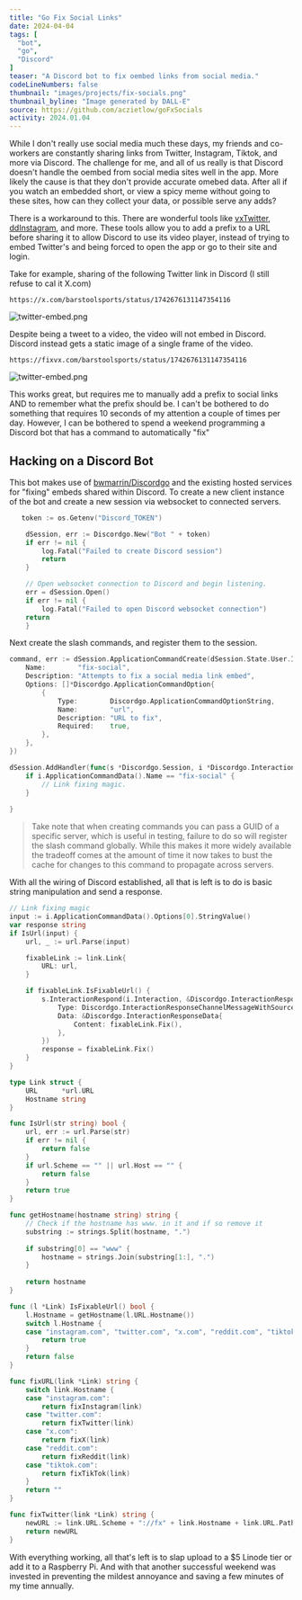 ```yaml
---
title: "Go Fix Social Links"
date: 2024-04-04
tags: [
  "bot",
  "go",
  "Discord"
]
teaser: "A Discord bot to fix oembed links from social media."
codeLineNumbers: false
thumbnail: "images/projects/fix-socials.png"
thumbnail_byline: "Image generated by DALL-E"
source: https://github.com/aczietlow/goFxSocials
activity: 2024.01.04
---
```


While I don't really use social media much these days, my friends and co-workers are constantly sharing links from Twitter, Instagram, Tiktok, and more via Discord. The challenge for me, and all of us really is that Discord doesn't handle the oembed from social media sites well in the app. More likely the cause is that they don't provide accurate omebed data. After all if you watch an embedded short, or view a spicy meme without going to these sites, how can they collect your data, or possible serve any adds?

There is a workaround to this. There are wonderful tools like [vxTwitter](https://github.com/ryuuzake/BetterTwitFix), [ddInstagram](https://github.com/Wikidepia/InstaFix), and more. These tools allow you to add a prefix to a URL before sharing it to allow Discord to use its video player, instead of trying to embed Twitter's and being forced to open the app or go to their site and login. 

Take for example, sharing of the following Twitter link in Discord (I still refuse to cal it X.com)

```
https://x.com/barstoolsports/status/1742676131147354116
```

![twitter-embed.png](../../images/projects/twitter-embed.png)

Despite being a tweet to a video, the video will not embed in Discord. Discord instead gets a static image of a single frame of the video.

```
https://fixvx.com/barstoolsports/status/1742676131147354116
```

![twitter-embed.png](../../images/projects/twitter-embed-fixed.png)

This works great, but requires me to manually add a prefix to social links AND to remember what the prefix should be. I can't be bothered to do something that requires 10 seconds of my attention a couple of times per day. However, I can be bothered to spend a weekend programming a Discord bot that has a command to automatically "fix" 


## Hacking on a Discord Bot

This bot makes use of [bwmarrin/Discordgo](https://github.com/bwmarrin/Discordgo) and the existing hosted services for "fixing" embeds shared within Discord. To create a new client instance of the bot and create a new session via websocket to connected servers.

```go
   token := os.Getenv("Discord_TOKEN")

	dSession, err := Discordgo.New("Bot " + token)
	if err != nil {
		log.Fatal("Failed to create Discord session")
		return
	}

    // Open websocket connection to Discord and begin listening.
    err = dSession.Open()
    if err != nil {
        log.Fatal("Failed to open Discord websocket connection")
    return
    }
```

Next create the slash commands, and register them to the session. 


```go
command, err := dSession.ApplicationCommandCreate(dSession.State.User.ID, "", &Discordgo.ApplicationCommand{
    Name:        "fix-social",
    Description: "Attempts to fix a social media link embed",
    Options: []*Discordgo.ApplicationCommandOption{
        {
            Type:        Discordgo.ApplicationCommandOptionString,
            Name:        "url",
            Description: "URL to fix",
            Required:    true,
		},
    },
})

dSession.AddHandler(func(s *Discordgo.Session, i *Discordgo.InteractionCreate) {
    if i.ApplicationCommandData().Name == "fix-social" {
		// Link fixing magic.
    }
	
}
```

> Take note that when creating commands you can pass a GUID of a specific server, which is useful in testing, failure to do so will register the slash command globally. While this makes it more widely available the tradeoff comes at the amount of time it now takes to bust the cache for changes to this command to propagate across servers.

With all the wiring of Discord established, all that is left is to do is basic string manipulation and send a response.

```go
// Link fixing magic
input := i.ApplicationCommandData().Options[0].StringValue()
var response string
if IsUrl(input) {
    url, _ := url.Parse(input)

    fixableLink := link.Link{
        URL: url,
    }

    if fixableLink.IsFixableUrl() {
        s.InteractionRespond(i.Interaction, &Discordgo.InteractionResponse{
            Type: Discordgo.InteractionResponseChannelMessageWithSource,
            Data: &Discordgo.InteractionResponseData{
                Content: fixableLink.Fix(),
            },
        })
        response = fixableLink.Fix()
    } 
}

type Link struct {
    URL      *url.URL
    Hostname string
}

func IsUrl(str string) bool {
    url, err := url.Parse(str)
    if err != nil {
        return false
    }
    if url.Scheme == "" || url.Host == "" {
        return false
    }
    return true
}

func getHostname(hostname string) string {
    // Check if the hostname has www. in it and if so remove it
    substring := strings.Split(hostname, ".")
    
    if substring[0] == "www" {
        hostname = strings.Join(substring[1:], ".")
    }
    
    return hostname
}

func (l *Link) IsFixableUrl() bool {
    l.Hostname = getHostname(l.URL.Hostname())
    switch l.Hostname {
    case "instagram.com", "twitter.com", "x.com", "reddit.com", "tiktok.com":
        return true
    }
    return false
}

func fixURL(link *Link) string {
    switch link.Hostname {
    case "instagram.com":
        return fixInstagram(link)
    case "twitter.com":
        return fixTwitter(link)
    case "x.com":
        return fixX(link)
    case "reddit.com":
        return fixReddit(link)
    case "tiktok.com":
        return fixTikTok(link)
    }
    return ""
}

func fixTwitter(link *Link) string {
    newURL := link.URL.Scheme + "://fx" + link.Hostname + link.URL.Path
    return newURL
}

```

With everything working, all that's left is to slap upload to a $5 Linode tier or add it to a Raspberry Pi. And with that another successful weekend was invested in preventing the mildest annoyance and saving a few minutes of my time annually. 